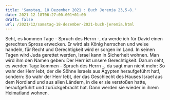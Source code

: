 ```yaml
---
title: 'Samstag, 18 Dezember 2021 : Buch Jeremia 23,5-8.'
date: 2021-12-18T06:27:00.001+01:00
draft: false
url: /2021/12/samstag-18-dezember-2021-buch-jeremia.html
---
```


Seht, es kommen Tage - Spruch des Herrn -, da werde ich für David einen gerechten Spross erwecken. Er wird als König herrschen und weise handeln, für Recht und Gerechtigkeit wird er sorgen im Land. In seinen Tagen wird Juda gerettet werden, Israel kann in Sicherheit wohnen. Man wird ihm den Namen geben: Der Herr ist unsere Gerechtigkeit. Darum seht, es werden Tage kommen - Spruch des Herrn -, da sagt man nicht mehr: So wahr der Herr lebt, der die Söhne Israels aus Ägypten heraufgeführt hat!, sondern: So wahr der Herr lebt, der das Geschlecht des Hauses Israel aus dem Nordland und aus allen Ländern, in die er sie verstoßen hatte, heraufgeführt und zurückgebracht hat. Dann werden sie wieder in ihrem Heimatland wohnen.